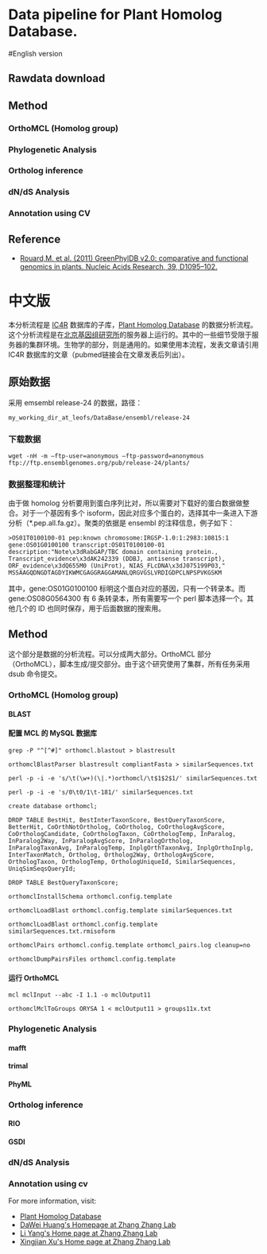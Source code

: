 Data pipeline for Plant Homolog Database.
==========

#English version

## Rawdata download

## Method

### OrthoMCL (Homolog group)

### Phylogenetic Analysis

### Ortholog inference

### dN/dS Analysis

### Annotation using CV

## Reference
* [Rouard,M. et al. (2011) GreenPhylDB v2.0: comparative and functional genomics in plants. Nucleic Acids Research, 39, D1095–102.](http://www.ncbi.nlm.nih.gov/pubmed/?term=20864446)

# 中文版

本分析流程是 [IC4R](http://www.ic4r.org) 数据库的子库，[Plant Homolog Database](http://homolog.ic4r.org) 的数据分析流程。这个分析流程是在[北京基因组研究所](http://www.big.ac.cn)的服务器上运行的。其中的一些细节受限于服务器的集群环境。生物学的部分，则是通用的。如果使用本流程，发表文章请引用 IC4R 数据库的文章（pubmed链接会在文章发表后列出）。

## 原始数据

采用 emsembl release-24 的数据，路径：

`my_working_dir_at_leofs/DataBase/ensembl/release-24`

### 下载数据

`wget -nH -m –ftp-user=anonymous –ftp-password=anonymous ftp://ftp.ensemblgenomes.org/pub/release-24/plants/`

### 数据整理和统计

由于做 homolog 分析要用到蛋白序列比对，所以需要对下载好的蛋白数据做整合。对于一个基因有多个 isoform，因此对应多个蛋白的，选择其中一条进入下游分析（*.pep.all.fa.gz）。聚类的依据是 ensembl 的注释信息，例子如下：

`>OS01T0100100-01 pep:known chromosome:IRGSP-1.0:1:2983:10815:1 gene:OS01G0100100 transcript:OS01T0100100-01 description:"Note\x3dRabGAP/TBC domain containing protein., Transcript_evidence\x3dAK242339 (DDBJ, antisense transcript), ORF_evidence\x3dQ655M0 (UniProt), NIAS_FLcDNA\x3dJ075199P03,"`
`MSSAAGQDNGDTAGDYIKWMCGAGGRAGGAMANLQRGVGSLVRDIGDPCLNPSPVKGSKM`

其中，gene:OS01G0100100 标明这个蛋白对应的基因，只有一个转录本。而 gene:OS08G0564300 有 6 条转录本，所有需要写一个 perl 脚本选择一个。其他几个的 ID 也同时保存，用于后面数据的搜索用。

## Method

这个部分是数据的分析流程。可以分成两大部分。OrthoMCL 部分（OrthoMCL），脚本生成/提交部分。由于这个研究使用了集群，所有任务采用 dsub 命令提交。

### OrthoMCL (Homolog group)

#### BLAST

#### 配置 MCL 的 MySQL 数据库

`grep -P "^[^#]" orthomcl.blastout > blastresult`

`orthomclBlastParser blastresult compliantFasta > similarSequences.txt`

`perl -p -i -e 's/\t(\w+)(\|.*)orthomcl/\t$1$2$1/' similarSequences.txt`

`perl -p -i -e 's/0\t0/1\t-181/' similarSequences.txt`

`create database orthomcl;`

`DROP TABLE BestHit, BestInterTaxonScore, BestQueryTaxonScore, BetterHit, CoOrthNotOrtholog, CoOrtholog, CoOrthologAvgScore, CoOrthologCandidate, CoOrthologTaxon, CoOrthologTemp, InParalog, InParalog2Way, InParalogAvgScore, InParalogOrtholog, InParalogTaxonAvg, InParalogTemp, InplgOrthTaxonAvg, InplgOrthoInplg, InterTaxonMatch, Ortholog, Ortholog2Way, OrthologAvgScore, OrthologTaxon, OrthologTemp, OrthologUniqueId, SimilarSequences, UniqSimSeqsQueryId;`

`DROP TABLE BestQueryTaxonScore;`

`orthomclInstallSchema orthomcl.config.template`

`orthomclLoadBlast orthomcl.config.template similarSequences.txt`

`orthomclLoadBlast orthomcl.config.template similarSequences.txt.rmisoform`

`orthomclPairs orthomcl.config.template orthomcl_pairs.log cleanup=no`

`orthomclDumpPairsFiles orthomcl.config.template`

#### 运行 OrthoMCL

`mcl mclInput --abc -I 1.1 -o mclOutput11`

`orthomclMclToGroups ORYSA 1 < mclOutput11 > groups11x.txt`


### Phylogenetic Analysis

#### mafft

#### trimal

#### PhyML

### Ortholog inference

#### RIO

#### GSDI


### dN/dS Analysis

### Annotation using cv

For more information, visit:
- [Plant Homolog Database](http://homolog.ic4r.org)
- [DaWei Huang's Homepage at Zhang Zhang Lab](http://cbb.big.ac.cn/Dawei_Huang)
- [Li Yang's Home page at Zhang Zhang Lab](http://cbb.big.ac.cn/Li_Yang)
- [Xingjian Xu's Home page at Zhang Zhang Lab](http://cbb.big.ac.cn/Xingjian_Xu)
